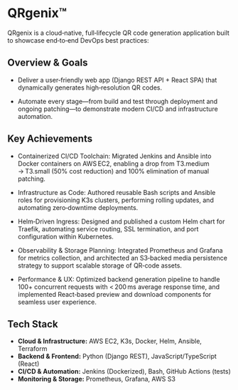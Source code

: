 # QRgenix™

QRgenix is a cloud‑native, full‑lifecycle QR code generation application built to showcase end‑to‑end DevOps best practices:

## Overview & Goals

- Deliver a user‑friendly web app (Django REST API + React SPA) that dynamically generates high‑resolution QR codes.

- Automate every stage—from build and test through deployment and ongoing patching—to demonstrate modern CI/CD and infrastructure automation.

## Key Achievements

- Containerized CI/CD Toolchain: Migrated Jenkins and Ansible into Docker containers on AWS EC2, enabling a drop from T3.medium → T3.small (50% cost reduction) and 100% elimination of manual patching.

- Infrastructure as Code: Authored reusable Bash scripts and Ansible roles for provisioning K3s clusters, performing rolling updates, and automating zero‑downtime deployments.

- Helm‑Driven Ingress: Designed and published a custom Helm chart for Traefik, automating service routing, SSL termination, and port configuration within Kubernetes.

- Observability & Storage Planning: Integrated Prometheus and Grafana for metrics collection, and architected an S3‑backed media persistence strategy to support scalable storage of QR‑code assets.
  
- Performance & UX: Optimized backend generation pipeline to handle 100+ concurrent requests with < 200 ms average response time, and implemented React‑based preview and download components for seamless user experience.

## Tech Stack
- **Cloud & Infrastructure:** AWS EC2, K3s, Docker, Helm, Ansible, Terraform
- **Backend & Frontend:** Python (Django REST), JavaScript/TypeScript (React)
- **CI/CD & Automation:** Jenkins (Dockerized), Bash, GitHub Actions (tests)
- **Monitoring & Storage:** Prometheus, Grafana, AWS S3
